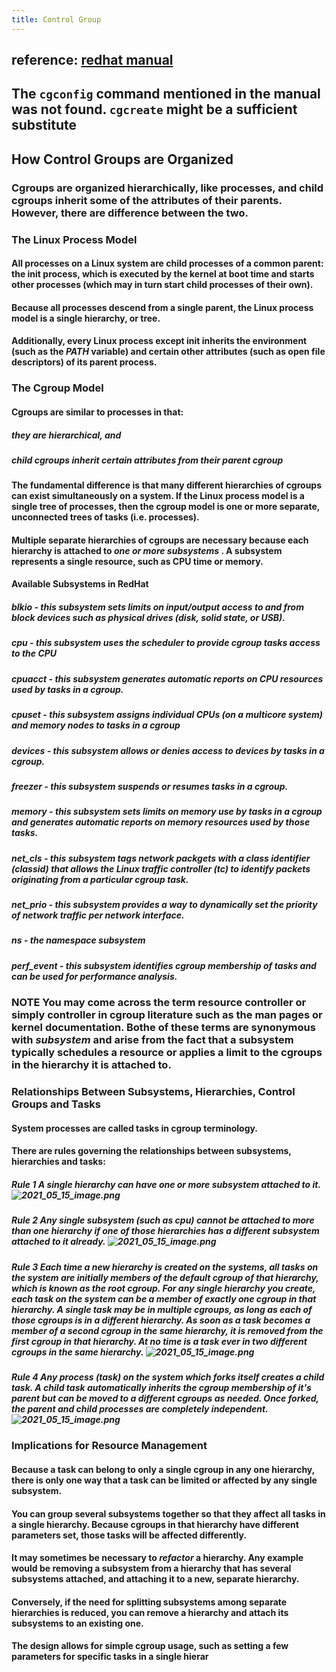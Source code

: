 ```yaml
---
title: Control Group
---
```


## reference: [redhat manual](https://access.redhat.com/documentation/en-us/red_hat_enterprise_linux/6/pdf/resource_management_guide/Red_Hat_Enterprise_Linux-6-Resource_Management_Guide-en-US.pdf)
## The `cgconfig` command mentioned in the manual was not found. `cgcreate` might be a sufficient substitute
## **How Control Groups are Organized**
### Cgroups are organized hierarchically, like processes, and child cgroups inherit some of the attributes of their parents. However, there are difference between the two.
### **The Linux Process Model**
#### All processes on a Linux system are child processes of a common parent: the **init** process, which is executed by the kernel at boot time and starts other processes (which may in turn start child processes of their own).
#### Because all processes descend from a single parent, the Linux process model is a single hierarchy, or tree.
#### Additionally, every Linux process except **init** inherits the environment (such as the *PATH* variable) and certain other attributes (such as open file descriptors) of its parent process.
### **The Cgroup Model**
#### Cgroups are similar to processes in that:
##### they are hierarchical, and
##### child cgroups inherit certain attributes from their parent cgroup
#### The fundamental difference is that many different hierarchies of cgroups can exist simultaneously on a system. If the Linux process model is a single tree of processes, then the cgroup model is one or more separate, unconnected trees of tasks (i.e. processes).
#### Multiple separate hierarchies of cgroups are necessary because each hierarchy is attached to *one or more subsystems* . A subsystem represents a single resource, such as CPU time or memory.
#### **Available Subsystems in RedHat**
##### **blkio** - this subsystem sets limits on input/output access to and from block devices such as physical drives (disk, solid state, or USB).
##### **cpu** - this subsystem uses the scheduler to provide cgroup tasks access to the CPU
##### **cpuacct** - this subsystem generates automatic reports on CPU resources used by tasks in a cgroup.
##### **cpuset** - this subsystem assigns individual CPUs (on a multicore system) and memory nodes to tasks in a cgroup
##### **devices** - this subsystem allows or denies access to devices by tasks in a cgroup.
##### **freezer** - this subsystem suspends or resumes tasks in a cgroup.
##### **memory** - this subsystem sets limits on memory use by tasks in a cgroup and generates automatic reports on memory resources used by those tasks.
##### **net_cls** - this subsystem tags network packgets with a class identifier (classid) that allows the Linux traffic controller (**tc**) to identify packets originating from a particular cgroup task.
##### **net_prio** - this subsystem provides a way to dynamically set the priority of network traffic per network interface.
##### **ns** - the *namespace* subsystem
##### **perf_event** - this subsystem identifies cgroup membership of tasks and can be used for performance analysis.
### **NOTE** You may come across the term **resource controller** or simply **controller** in cgroup literature such as the man pages or kernel documentation. Bothe of these terms are synonymous with *subsystem* and arise from the fact that a subsystem typically schedules a resource or applies a limit to the cgroups in the hierarchy it is attached to.
####
### **Relationships Between Subsystems, Hierarchies, Control Groups and Tasks**
#### System processes are called tasks in cgroup terminology.
#### There are rules governing the relationships between subsystems, hierarchies and tasks:
##### **Rule 1** A single hierarchy can have one or more subsystem attached to it. ![2021_05_15_image.png](https://cdn.logseq.com/%2Fa9681ad6-bdcb-48f5-9267-58877609cc6b79fa6ddf-67fc-4952-a312-1be14a6086e92021_05_15_image.png?Expires=4774682541&Signature=TWDRH~P8z7U~ovN1ojTKJ-RRnXwNY2W0J~qmYp2FKM1CR-3RMGm8QOuzYzyGRnfGLw1qUdZgEYVeLXkF98ydVbEY6yFwzLLvUgDQz6tw6GdEuilWOZjC2~F4WSlEW5Y3sbM7IUZ5ipHaHGBzUBeFrLeUHN3J6uCTrU9I4UvQ7QJAlyNnif7u9hmd0HUORBMWBvbZ5iVhqP5gJKN71YvANMD3YB28WjAK4y-8j7YWhb~NeZnqTG0Zp40Z5jtQrlH5uqlmCl5s~AK3MDwX6cewmJGRu36WptHJq7p9G2TFjtw~LmWiWoftC-NgnJkGX0V7EGEonMXs7UZdgrBiIs08FQ__&Key-Pair-Id=APKAJE5CCD6X7MP6PTEA)
##### **Rule 2** Any single subsystem (such as **cpu**) cannot be attached to more than one hierarchy if one of those hierarchies has a different subsystem attached to it already. ![2021_05_15_image.png](https://cdn.logseq.com/%2Fa9681ad6-bdcb-48f5-9267-58877609cc6bf567c862-32fc-4506-b277-129573147eab2021_05_15_image.png?Expires=4774682697&Signature=heETTrwRcv4pXUMJLl5i0T9wuIADWYaz2Tqz8vuKRkernR1GkJx2C5yeE23jT3pqYG9KQittl9umXYMeB7aaoQdhbjBACqTIdcHFbVgMZZDSEfzDeDWCWHQ9Q2P1jnlsLUIQjwHmJdlQa1oWbY44MjuCbDKoyHWkWDHNMdkhFuHy7fCv88bZoi1~DnlKyc-aY-WXMfvWakYsujE4S7F1Y-Sr6cbafLORiQi5y~QjEXnOQda2ABraanZyerMjLy6sfMLVHyF9LbeyUqTwvuA~SXawvuMBiaziynq4nl1kwS226uTWW0Xh6o91FCm~SFyQcVTW7ngQ~2MLJxoBE1MbgQ__&Key-Pair-Id=APKAJE5CCD6X7MP6PTEA)
##### **Rule 3** Each time a new hierarchy is created on the systems, all tasks on the system are initially members of the default cgroup of that hierarchy, which is known as the *root cgroup*. For any single hierarchy you create, each task on the system can be a member of *exactly* one cgroup in that hierarchy. A single task may be in multiple cgroups, as long as each of those cgroups is in a different hierarchy. As soon as a task becomes a member of a second cgroup in the same hierarchy, it is removed from the first cgroup in that hierarchy. At no time is a task ever in two different cgroups in the same hierarchy. ![2021_05_15_image.png](https://cdn.logseq.com/%2Fa9681ad6-bdcb-48f5-9267-58877609cc6b003a4bda-d717-4056-8dc3-e5c0e50d59622021_05_15_image.png?Expires=4774683232&Signature=C5Ea0B0Ere9WvbYnEzGmNKVyEq24z7Ae5XtEnQWqcEXKxxWb3VDGY7e6UwOFxNPeOsYeApfx2d3K28P0GBzW0Db6LawA9ViWOickQuXL3Y7blj4mdCg02k~K3GgCoEfcQ1tLUHIPzADj8ksEWHh6KKYbGGJJ4Az6nnG9A2R3MPCMPTVFVHa102ETbYq-kAjrtp12Pl63tIBYM7s3HZRt4hDsS7RR~ze2QnWocZfN1284mqpv7xEO9sbK0wGow6qIokAup6scuivQFXQrdyk8-c3Oia5~rCWrUJNTzNi-DKXtB5lolcZ0B7xQWk9k8TakSXVBDlMVViqec8xn7cDwJA__&Key-Pair-Id=APKAJE5CCD6X7MP6PTEA)
##### **Rule 4** Any process (task) on the system which forks itself creates a child task. A child task automatically inherits the cgroup membership of it's parent but can be moved to a different cgroups as needed. Once forked, the parent and child processes are completely independent. ![2021_05_15_image.png](https://cdn.logseq.com/%2Fa9681ad6-bdcb-48f5-9267-58877609cc6b30ff9469-8549-4e32-a118-ba6fb5574a7e2021_05_15_image.png?Expires=4774683405&Signature=kxIb7e2ZF1BE3B4GX5r6KcN6W14iXNPn6W5MAb7DhPLxiIjsBF0Ez8U-STAnCa0jqZlB117ib4S7vRC-vMWMdkazGVs0tJDPTSJf9V9e87p63JEmaeGUnYUiFycaWZBTw6GO3VBO8trNQThlEWeG-BIlgPglAUi8LjlknTth2w~hCLdmmk~Ok7tKWMFeJtPcJh~40ZjNlFo21v~rBsBqYVEMmJfyUbXcNZFdZFGEZVv4FA6wX38ZKmQLAKe9N7QfAks2erhIWXLe9WC8ZgmMR6vPV-dmenYqDHCnKY4LbXWcrNH3wAoertCkLo92O-ztqaG7hC3AQ-xwO-BJuEx~Bg__&Key-Pair-Id=APKAJE5CCD6X7MP6PTEA)
### **Implications for Resource Management**
#### Because a task can belong to only a single cgroup in any one hierarchy, there is only one way that a task can be limited or affected by any single subsystem.
#### You can group several subsystems together so that they affect all tasks in a single hierarchy. Because cgroups in that hierarchy have different parameters set, those tasks will be affected differently.
#### It may sometimes be necessary to *refactor* a hierarchy. Any example would be removing a subsystem from a hierarchy that has several subsystems attached, and attaching it to a new, separate hierarchy.
#### Conversely, if the need for splitting subsystems among separate hierarchies is reduced, you can remove a hierarchy and attach its subsystems to an existing one.
#### The design allows for simple cgroup usage, such as setting a few parameters for specific tasks in a single hierar
